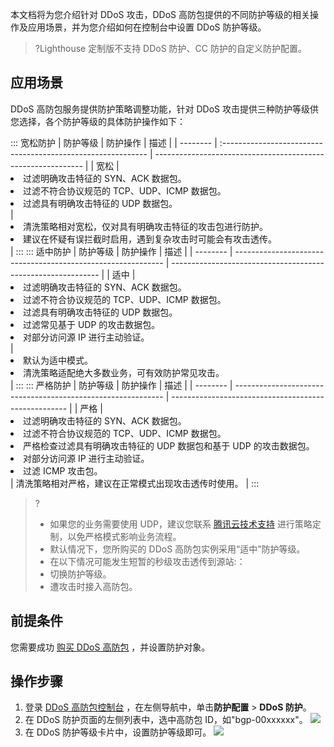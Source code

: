 本文档将为您介绍针对 DDoS 攻击，DDoS 高防包提供的不同防护等级的相关操作及应用场景，并为您介绍如何在控制台中设置 DDoS 防护等级。
>?Lighthouse 定制版不支持 DDoS 防护、CC 防护的自定义防护配置。
>
## 应用场景
DDoS 高防包服务提供防护策略调整功能，针对 DDoS 攻击提供三种防护等级供您选择，各个防护等级的具体防护操作如下：

<dx-tabs>
::: 宽松防护
| 防护等级 | 防护操作                                                     | 描述                                                         |
| -------- | :----------------------------------------------------------- | ------------------------------------------------------------ |
| 宽松     | <li>过滤明确攻击特征的 SYN、ACK 数据包。</li><li>过滤不符合协议规范的 TCP、UDP、ICMP 数据包。</li><li>过滤具有明确攻击特征的 UDP 数据包。</li> | <li>清洗策略相对宽松，仅对具有明确攻击特征的攻击包进行防护。</li><li>建议在怀疑有误拦截时启用，遇到复杂攻击时可能会有攻击透传。</li> |
:::
::: 适中防护
| 防护等级 | 防护操作                                                     | 描述                                                         |
| -------- | ------------------------------------------------------------ | ------------------------------------------------------------ |
| 适中     | <li>过滤明确攻击特征的 SYN、ACK 数据包。</li><li>过滤不符合协议规范的 TCP、UDP、ICMP 数据包。</li><li>过滤具有明确攻击特征的 UDP 数据包。</li><li>过滤常见基于 UDP 的攻击数据包。</li><li>对部分访问源 IP 进行主动验证。</li> | <li>默认为适中模式。</li><li>清洗策略适配绝大多数业务，可有效防护常见攻击。</li> |
:::
::: 严格防护
| 防护等级 | 防护操作                                                     | 描述                                                 |
| -------- | ------------------------------------------------------------ | ---------------------------------------------------- |
| 严格     | <li>过滤明确攻击特征的 SYN、ACK 数据包。</li><li>过滤不符合协议规范的 TCP、UDP、ICMP 数据包。</li><li>严格检查过滤具有明确攻击特征的 UDP 数据包和基于 UDP 的攻击数据包。</li><li>对部分访问源 IP 进行主动验证。</li><li>过滤 ICMP 攻击包。</li> | 清洗策略相对严格，建议在正常模式出现攻击透传时使用。 |
:::
</dx-tabs>

>?
>- 如果您的业务需要使用 UDP，建议您联系 [腾讯云技术支持](https://cloud.tencent.com/about/connect) 进行策略定制，以免严格模式影响业务流程。
>- 默认情况下，您所购买的 DDoS 高防包实例采用“适中”防护等级。
>- 在以下情况可能发生短暂的秒级攻击透传到源站:：
>  - 切换防护等级。
>  - 遭攻击时接入高防包。
>  
## 前提条件
您需要成功 [购买 DDoS 高防包](https://cloud.tencent.com/document/product/1021/43894) ，并设置防护对象。

## 操作步骤
1. 登录 [DDoS 高防包控制台](https://console.cloud.tencent.com/ddos/antiddos-native/package) ，在左侧导航中，单击**防护配置** > **DDoS 防护**。
2. 在 DDoS 防护页面的左侧列表中，选中高防包 ID，如"bgp-00xxxxxx"。
![](https://qcloudimg.tencent-cloud.cn/raw/e2c9264fae4a3243bf8d570562ced1e5.png)
3. 在 DDoS 防护等级卡片中，设置防护等级即可。
![](https://qcloudimg.tencent-cloud.cn/raw/816c14bdbc957cd5b9500310f49915c8.png)


